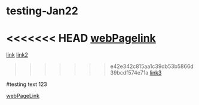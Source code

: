 # testing-Jan22
<<<<<<< HEAD
[webPagelink](https://gmiranah.github.io/testing-Jan22/)
=======
[link](https://gmiranah.github.io/testing-Jan22/)
[link2](https://gmiranah.github.io/testing-Jan22/README.md)
>>>>>>> e42e342c815aa1c39db53b5866d39bcdf574e71a
[link3](https://gmiranah.github.io/testing-Jan22/)


#testing text 123

[webPageLink](https://gmiranah.github.io/testing-Jan22/)

